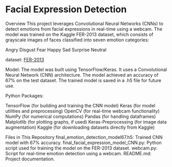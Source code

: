 # Facial Expression Detection

Overview
This project leverages Convolutional Neural Networks (CNNs) to detect emotions from facial expressions in real-time using a webcam. The model was trained on the Kaggle FER-2013 dataset, which consists of grayscale images of faces classified into seven emotion categories:

Angry
Disgust
Fear
Happy
Sad
Surprise
Neutral

dataset: [FER-2013](https://www.kaggle.com/datasets/msambare/fer2013)

Model:
The model was built using TensorFlow/Keras.
It uses a Convolutional Neural Network (CNN) architecture.
The model achieved an accuracy of 67% on the test dataset.
The trained model is saved in a .h5 file for future use.

Python Packages:

TensorFlow (for building and training the CNN model)
Keras (for model utilities and preprocessing)
OpenCV (for real-time webcam functionality)
NumPy (for numerical computations)
Pandas (for handling dataframes)
Matplotlib (for plotting graphs, if used)
Keras-Preprocessing (for image data augmentation)
Kaggle (for downloading datasets directly from Kaggle)

Files in This Repository
final_emotion_detection_model67.h5: Trained CNN model with 67% accuracy.
final_facial_expression_model_CNN.py: Python script used for training the model on the FER-2013 dataset.
webcam.py: Script for real-time emotion detection using a webcam.
README.md: Project documentation.
